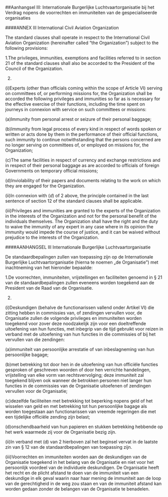<meta http-equiv='Content-Type' content='text/html; charset=utf-8' />

##Aanhangsel III: Internationale Burgerlijke Luchtvaartorganisatie bij het Verdrag nopens de voorrechten en immuniteiten van de gespecialiseerde organisaties

####ANNEX III International Civil Aviation Organization

The standard clauses shall operate in respect to the International Civil Aviation Organization (hereinafter called “the Organization”) subject to the following provisions:

1.The privileges, immunities, exemptions and facilities referred to in section 21 of the standard clauses shall also be accorded to the President of the Council of the Organization.

2. 
(i)Experts (other than officials coming within the scope of Article VI) serving on committees of, or performing missions for, the Organization shall be accorded the following privileges and immunities so far as is necessary for the effective exercise of their functions, including the time spent on journeys in connexion with service on such committees or missions:

(a)Immunity from personal arrest or seizure of their personal baggage;

(b)Immunity from legal process of every kind in respect of words spoken or written or acts done by them in the performance of their official functions, such immunity to continue notwithstanding that the persons concerned are no longer serving on committees of, or employed on missions for, the Organization;

(c)The same facilities in respect of currency and exchange restrictions and in respect of their personal baggage as are accorded to officials of foreign Governments on temporary official missions;

(d)Inviolability of their papers and documents relating to the work on which they are engaged for the Organization.

(ii)In connexion with (*d*) of 2 above, the principle contained in the last sentence of section 12 of the standard clauses shall be applicable.

(iii)Privileges and immunities are granted to the experts of the Organization in the interests of the Organization and not for the personal benefit of the individuals themselves. The Organization shall have the right and the duty to waive the immunity of any expert in any case where in its opinion the immunity would impede the course of justice, and it can be waived without prejudice to the interests of the Organization.  

####AANHANGSEL III Internationale Burgerlijke Luchtvaartorganisatie

De standaardbepalingen zullen van toepassing zijn op de Internationale Burgerlijke Luchtvaartorganisatie (hierna te noemen „de Organisatie”) met inachtneming van het hieronder bepaalde:

1.De voorrechten, immuniteiten, vrijstellingen en faciliteiten genoemd in § 21 van de standaardbepalingen zullen eveneens worden toegekend aan de President van de Raad van de Organisatie.

2.

(i)Deskundigen (behalve de functionarissen vallend onder Artikel VI) die zitting hebben in commissies van, of zendingen vervullen voor, de Organisatie zullen de volgende privileges en immuniteiten worden toegekend voor zover deze noodzakelijk zijn voor een doeltreffende uitoefening van hun functies, met inbegrip van de tijd gebruikt voor reizen in verband met de uitoefening van hun functies in die commissies of bij het vervullen van die zendingen:

(a)immuniteit van persoonlijke arrestatie of van inbeslagneming van hun persoonlijke bagage;

(b)met betrekking tot door hen in de uitoefening van hun officiële functies gesproken of geschreven woorden of door hen verrichte handelingen, vrijstelling van elke vorm van rechtsvervolging; deze immuniteit zal toegekend blijven ook wanneer de betrokken personen niet langer hun functies in de commissies van de Organisatie uitoefenen of zendingen vervullen voor de Organisatie;

(c)dezelfde faciliteiten met betrekking tot beperking nopens geld of het wisselen van geld en met betrekking tot hun persoonlijke bagage als worden toegestaan aan functionarissen van vreemde regeringen die met een tijdelijke officiële zending zijn belast;

(d)onschendbaarheid van hun papieren en stukken betrekking hebbende op het werk waarmede zij voor de Organisatie bezig zijn.

(ii)In verband met (d) van 2 hierboven zal het beginsel vervat in de laatste zin van § 12 van de standaardbepalingen van toepassing zijn.

(iii)Voorrechten en immuniteiten worden aan de deskundigen van de Organisatie toegekend in het belang van de Organisatie en niet voor het persoonlijk voordeel van de individuele deskundigen. De Organisatie heeft het recht en de plicht afstand te doen van de immuniteit van een deskundige in elk geval waarin naar haar mening de immuniteit aan de loop van de gerechtigheid in de weg zou staan en van de immuniteit afstand kan worden gedaan zonder de belangen van de Organisatie te benadelen.  
